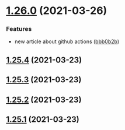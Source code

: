 # [1.26.0](https://github.com/MihaiNueleanu/blog/compare/1.25.4...1.26.0) (2021-03-26)


### Features

* new article about github actions ([bbb0b2b](https://github.com/MihaiNueleanu/blog/commit/bbb0b2b834a9bb19ebee645facc33bd4b2196b14))



## [1.25.4](https://github.com/MihaiNueleanu/blog/compare/1.25.3...1.25.4) (2021-03-23)



## [1.25.3](https://github.com/MihaiNueleanu/blog/compare/1.25.2...1.25.3) (2021-03-23)



## [1.25.2](https://github.com/MihaiNueleanu/blog/compare/1.25.1...1.25.2) (2021-03-23)



## [1.25.1](https://github.com/MihaiNueleanu/blog/compare/1.25.0...1.25.1) (2021-03-23)



